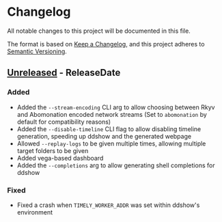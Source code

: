 # Changelog
All notable changes to this project will be documented in this file.

The format is based on [Keep a Changelog](https://keepachangelog.com/en/1.0.0/),
and this project adheres to [Semantic Versioning](https://semver.org/spec/v2.0.0.html).

<!-- next-header -->
## [Unreleased] - ReleaseDate

### Added

- Added the `--stream-encoding` CLI arg to allow choosing between Rkyv and Abomonation encoded network streams (Set to `abomonation` by default for compatibility reasons)
- Added the `--disable-timeline` CLI flag to allow disabling timeline generation, speeding up ddshow and the generated webpage
- Allowed `--replay-logs` to be given multiple times, allowing multiple target folders to be given
- Added vega-based dashboard
- Added the `--completions` arg to allow generating shell completions for ddshow

### Fixed

- Fixed a crash when `TIMELY_WORKER_ADDR` was set within ddshow's environment

<!-- next-url -->
[Unreleased]: https://github.com/Kixiron/lasso/compare/v0.5.1...HEAD

